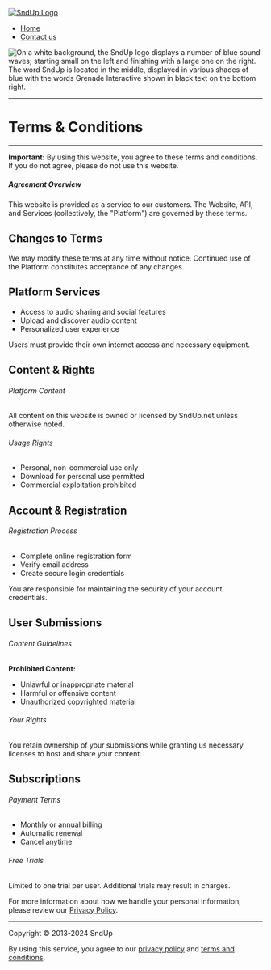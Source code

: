 [![SndUp Logo](/static/logo.png)](https://www.sndup.net/)

* [Home](https://www.sndup.net/)
* [Contact us](https://www.sndup.net/contact)

![On a white background, the SndUp logo displays a number of blue sound waves; starting small on the left and finishing with a large one on the right. The word SndUp is located in the middle, displayed in various shades of blue with the words Grenade Interactive shown in black text on the bottom right.](/static/logo.png)

* * *

Terms & Conditions
==================

* * *

**Important:** By using this website, you agree to these terms and conditions. If you do not agree, please do not use this website.

##### Agreement Overview

This website is provided as a service to our customers. The Website, API, and Services (collectively, the "Platform") are governed by these terms.

Changes to Terms
----------------

We may modify these terms at any time without notice. Continued use of the Platform constitutes acceptance of any changes.

Platform Services
-----------------

* Access to audio sharing and social features
* Upload and discover audio content
* Personalized user experience

Users must provide their own internet access and necessary equipment.

Content & Rights
----------------

###### Platform Content

All content on this website is owned or licensed by SndUp.net unless otherwise noted.

###### Usage Rights

* Personal, non-commercial use only
* Download for personal use permitted
* Commercial exploitation prohibited

Account & Registration
----------------------

###### Registration Process

* Complete online registration form
* Verify email address
* Create secure login credentials

You are responsible for maintaining the security of your account credentials.

User Submissions
----------------

###### Content Guidelines

**Prohibited Content:**

* Unlawful or inappropriate material
* Harmful or offensive content
* Unauthorized copyrighted material

###### Your Rights

You retain ownership of your submissions while granting us necessary licenses to host and share your content.

Subscriptions
-------------

###### Payment Terms

* Monthly or annual billing
* Automatic renewal
* Cancel anytime

###### Free Trials

Limited to one trial per user. Additional trials may result in charges.

For more information about how we handle your personal information, please review our [Privacy Policy](https://www.sndup.net/privacy).

* * *

Copyright © 2013-2024 SndUp

By using this service, you agree to our [privacy policy](https://www.sndup.net/privacy) and [terms and conditions](https://www.sndup.net/terms).